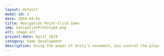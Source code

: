 ```yaml
---
layout: default
modal-id: 2
date: 2019-04-01
title: Navigation Point-Click Game
img: navigationPrototype.png
alt: image-alt
project-date: April 2019
category: Game Development
description: Using the power of Unity's navemesh, you control the player by click on ground. The player will move to the location the cursor has been click on. The player's goal is to avoid obstacles along the way while needing to collect keys to enter the blue portal.
---
```

